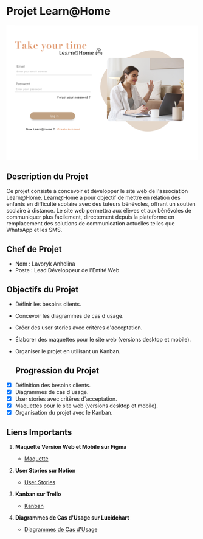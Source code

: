 # Projet Learn@Home 

![Learn@Home](https://github.com/angelinalavoryk/images/blob/main/learnathome.png)

## Description du Projet

Ce projet consiste à concevoir et développer le site web de l'association Learn@Home. 
Learn@Home a pour objectif de mettre en relation des enfants en difficulté scolaire avec des tuteurs bénévoles, offrant un soutien scolaire à distance. 
Le site web permettra aux élèves et aux bénévoles de communiquer plus facilement, directement depuis la plateforme en remplacement des solutions de communication actuelles telles que WhatsApp et les SMS.

## Chef de Projet

- Nom : Lavoryk Anhelina
- Poste : Lead Développeur de l'Entité Web


## Objectifs du Projet

- Définir les besoins clients.
- Concevoir les diagrammes de cas d'usage.
- Créer des user stories avec critères d'acceptation.
- Élaborer des maquettes pour le site web (versions desktop et mobile).
- Organiser le projet en utilisant un Kanban.

  ## Progression du Projet

- [x] Définition des besoins clients.
- [x] Diagrammes de cas d'usage.
- [x] User stories avec critères d'acceptation.
- [x] Maquettes pour le site web (versions desktop et mobile).
- [x] Organisation du projet avec le Kanban.

## Liens Importants

1. **Maquette Version Web et Mobile sur Figma**
   - [Maquette](https://www.figma.com/file/QPBseYhiAWpVnPuYX3ovdI/Untitled?type=design&node-id=0-1&mode=design)

2. **User Stories sur Notion**
   - [User Stories](https://www.notion.so/User-Story-Learn-Home-c1ec824c74634bd5aa3ee6aa58af2a9b)

3. **Kanban sur Trello**
   - [Kanban](https://trello.com/b/e51Mhp87/kanban-learnhome)

4. **Diagrammes de Cas d'Usage sur Lucidchart**
   - [Diagrammes de Cas d'Usage](https://lucid.app/lucidspark/da995934-4727-4a3f-a465-2fb8c0a42ccd/edit?page=0_0&invitationId=inv_e8d81b33-dad1-4992-a16b-0170e290d9af#)




